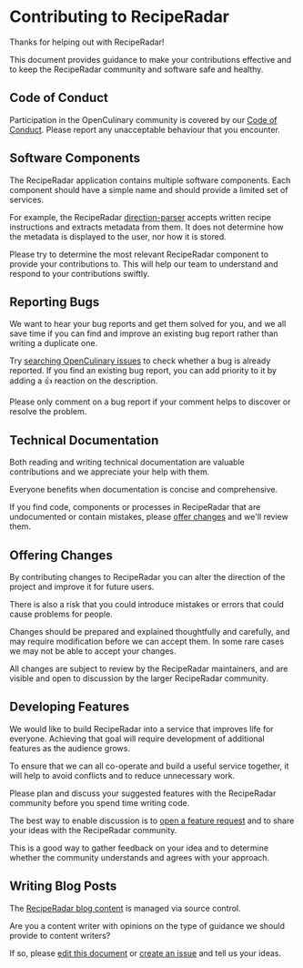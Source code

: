 # Contributing to RecipeRadar

Thanks for helping out with RecipeRadar!

This document provides guidance to make your contributions effective and to keep the RecipeRadar community and software safe and healthy.


## Code of Conduct

Participation in the OpenCulinary community is covered by our [Code of Conduct](https://github.com/openculinary/.github/blob/master/CODE_OF_CONDUCT.md).  Please report any unacceptable behaviour that you encounter.


## Software Components

The RecipeRadar application contains multiple software components.  Each component should have a simple name and should provide a limited set of services.

For example, the RecipeRadar [direction-parser](https://github.com/openculinary/direction-parser) accepts written recipe instructions and extracts metadata from them.  It does not determine how the metadata is displayed to the user, nor how it is stored.

Please try to determine the most relevant RecipeRadar component to provide your contributions to.  This will help our team to understand and respond to your contributions swiftly.


## Reporting Bugs

We want to hear your bug reports and get them solved for you, and we all save time if you can find and improve an existing bug report rather than writing a duplicate one.

Try [searching OpenCulinary issues](https://github.com/issues?q=org%3Aopenculinary+is%3Aissue) to check whether a bug is already reported.  If you find an existing bug report, you can add priority to it by adding a :+1: reaction on the description.

Please only comment on a bug report if your comment helps to discover or resolve the problem.


## Technical Documentation

Both reading and writing technical documentation are valuable contributions and we appreciate your help with them.

Everyone benefits when documentation is concise and comprehensive.

If you find code, components or processes in RecipeRadar that are undocumented or contain mistakes, please [offer changes](#offering-changes) and we'll review them.


## Offering Changes

By contributing changes to RecipeRadar you can alter the direction of the project and improve it for future users.

There is also a risk that you could introduce mistakes or errors that could cause problems for people.

Changes should be prepared and explained thoughtfully and carefully, and may require modification before we can accept them.  In some rare cases we may not be able to accept your changes.

All changes are subject to review by the RecipeRadar maintainers, and are visible and open to discussion by the larger RecipeRadar community.


## Developing Features

We would like to build RecipeRadar into a service that improves life for everyone.  Achieving that goal will require development of additional features as the audience grows.

To ensure that we can all co-operate and build a useful service together, it will help to avoid conflicts and to reduce unnecessary work.

Please plan and discuss your suggested features with the RecipeRadar community before you spend time writing code.

The best way to enable discussion is to [open a feature request](https://github.com/openculinary/api/issues/new?assignees=&labels=enhancement&template=feature_request.md) and to share your ideas with the RecipeRadar community.

This is a good way to gather feedback on your idea and to determine whether the community understands and agrees with your approach.


## Writing Blog Posts

The [RecipeRadar blog content](https://github.com/openculinary/blog) is managed via source control.

Are you a content writer with opinions on the type of guidance we should provide to content writers?

If so, please [edit this document](https://github.com/openculinary/.github/edit/master/CONTRIBUTING.md) or [create an issue](https://github.com/openculinary/.github/issues/new) and tell us your ideas.
